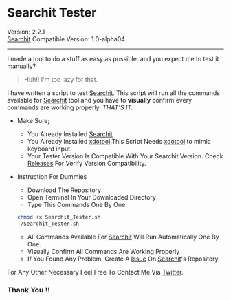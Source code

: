 # Searchit Tester
Version: 2.2.1  
[Searchit](https://github.com/xCommunicado/Searchit "Searchit Repository") Compatible Version: 1.0-alpha04

---

I made a tool to do a stuff as easy as possible. and you expect me to test it manually?
> Huh!! I'm too lazy for that.

I have written a script to test [Searchit](https://github.com/xCommunicado/Searchit "Searchit Repository").
This script will run all the commands available for [Searchit](https://github.com/xCommunicado/Searchit "Searchit Repository") tool and you have to **visually** confirm every commands are working properly. *THAT'S IT.*

* Make Sure;
    * You Already Installed [Searchit](https://github.com/xCommunicado/Searchit "Searchit Repository")
    * You Already Installed [xdotool](https://github.com/jordansissel/xdotool "xodotool Repository").This Script Needs [xdotool](https://github.com/jordansissel/xdotool "xodotool Repository") to mimic keyboard input.
    * Your Tester Version Is Compatible With Your Searchit Version. Check [Releases](https://github.com/xCommunicado/Searchit_Tester/releases "Releases") For Verify Version Compatibility.


* Instruction For Dummies
    * Download The Repository
    * Open Terminal In Your Downloaded Directory
    * Type This Commands One By One.
    ```Bash
    chmod +x Searchit_Tester.sh
    ./Searchit_Tester.sh
    ```
    * All Commands Available For  [Searchit](https://github.com/xCommunicado/Searchit "Searchit Repositor") Will Run Automatically One By One.
    * Visually Confirm All Commands Are Working Properly
    * If You Found Any Problem. Create A  [Issue](https://github.com/xCommunicado/Searchit/issues "Searchit Issues") On [Searchit](https://github.com/xCommunicado/Searchit "Searchit Repositor")'s Repository.

For Any Other Necessary Feel Free To Contact Me Via [Twitter](www.twitter.com/xCommunicado "My Twitter Account").

### Thank You !!
